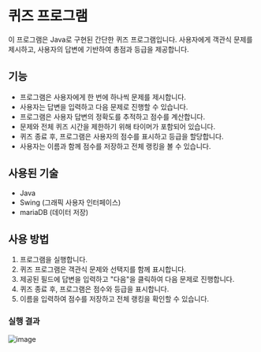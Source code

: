 # 퀴즈 프로그램

이 프로그램은 Java로 구현된 간단한 퀴즈 프로그램입니다. 
사용자에게 객관식 문제를 제시하고, 사용자의 답변에 기반하여 총점과 등급을 제공합니다.


## 기능
- 프로그램은 사용자에게 한 번에 하나씩 문제를 제시합니다.
- 사용자는 답변을 입력하고 다음 문제로 진행할 수 있습니다.
- 프로그램은 사용자 답변의 정확도를 추적하고 점수를 계산합니다.
- 문제와 전체 퀴즈 시간을 제한하기 위해 타이머가 포함되어 있습니다.
- 퀴즈 종료 후, 프로그램은 사용자의 점수를 표시하고 등급을 할당합니다.
- 사용자는 이름과 함께 점수를 저장하고 전체 랭킹을 볼 수 있습니다.

## 사용된 기술
- Java
- Swing (그래픽 사용자 인터페이스)
- mariaDB (데이터 저장)

## 사용 방법
1. 프로그램을 실행합니다.
2. 퀴즈 프로그램은 객관식 문제와 선택지를 함께 표시합니다.
3. 제공된 필드에 답변을 입력하고 "다음"을 클릭하여 다음 문제로 진행합니다.
4. 퀴즈 종료 후, 프로그램은 점수와 등급을 표시합니다.
5. 이름을 입력하여 점수를 저장하고 전체 랭킹을 확인할 수 있습니다.

### 실행 결과
![image](https://github.com/packsunjun/Java230606/assets/112832753/5145657e-332c-4c20-93e3-c9f10cf41ba2)
